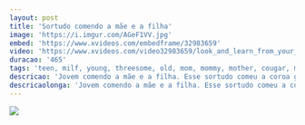 ```yaml
---
layout: post
title: 'Sortudo comendo a mãe e a filha'
image: 'https://i.imgur.com/AGeF1VV.jpg'
embed: 'https://www.xvideos.com/embedframe/32983659'
video: 'https://www.xvideos.com/video32983659/look_and_learn_from_your_hot_stepmom'
duracao: '465'
tags: 'teen, milf, young, threesome, old, mom, mommy, mother, cougar, mum, big-cock, stepmom, stepson, stepdaughter, old-young, teen-fuck'
descricao: 'Jovem comendo a mãe e a filha. Esse sortudo comeu a coroa gostosa enquanto a filha espiava, mas não demorou para ela se juntar a diversão.'
descricaolonga: 'Jovem comendo a mãe e a filha. Esse sortudo comeu a coroa gostosa enquanto a filha espiava, mas não demorou para ela se juntar a diversão e ajudar o sortudo a fuder a mamãe gostosa.'
---
```

<a href="{{ page.url | prepend: site.baseurl | prepend: site.url }}"><img src="{{ page.image }}" /></a>
